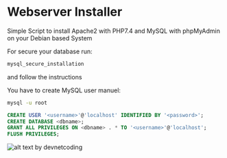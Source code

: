 # Webserver Installer

Simple Script to install Apache2 with PHP7.4 and MySQL with phpMyAdmin on your Debian based System

For secure your database run:

```bash
mysql_secure_installation
```

and follow the instructions

You have to create MySQL user manuel:

```bash
mysql -u root
```

```SQL
CREATE USER '<username>'@'localhost' IDENTIFIED BY '<password>';
CREATE DATABASE <dbname>;
GRANT ALL PRIVILEGES ON <dbname> . * TO '<username>'@'localhost';
FLUSH PRIVILEGES;
```

![alt text](https://devnetcoding.ga/data/files/logo_min.png "") by devnetcoding
